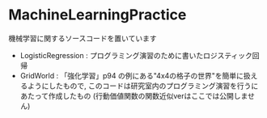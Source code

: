 # MachineLearningPractice
機械学習に関するソースコードを置いています
- LogisticRegression : プログラミング演習のために書いたロジスティック回帰
- GridWorld : 「強化学習」p94 の例にある"4x4の格子の世界"を簡単に扱えるようにしたもので, このコードは研究室内のプログラミング演習を行うにあたって作成したもの (行動価値関数の関数近似verはここでは公開しません)
